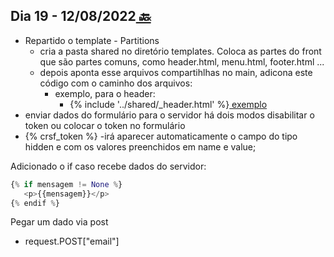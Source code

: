 ## Dia 19 - 12/08/2022[  🔙](../../README.md)

- Repartido o template - Partitions
    - cria a pasta shared no diretório templates. Coloca as partes do front que são partes comuns, como header.html, menu.html, footer.html ...
    - depois aponta esse arquivos compartihlhas no main, adicona este código com o caminho dos arquivos:
        - exemplo, para o header:
            -   {% include '../shared/_header.html' %}[ exemplo](../17/desafio21diaspython/web/templates/home/)
- enviar dados do formulário para o servidor há dois modos disabilitar o token ou colocar o token no formulário
 - {% crsf_token %}
    -irá aparecer automaticamente o campo do tipo hidden e com os valores preenchidos em name e value;
 
 Adicionado o if caso recebe dados do servidor:
 ```python
 {% if mensagem != None %} 
    <p>{{mensagem}}</p>
 {% endif %}
 ```

Pegar um dado via post
  - request.POST["email"]